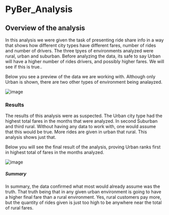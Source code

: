 # PyBer_Analysis
## Overview of the analysis
In this analysis we were given the task of presenting ride share info in a way that shows how
different city types have different fares, number of rides and number of drivers. The three tpyes of environments analyzed were rural, urban and suburban. Before analyzing the data, its safe to say Urban will have a higher number of rides drivers, and possibly higher fares. We will see if this is true..


Below you see a preview of the data we are working with. Although only Urban is shown, there are two other types of environment being analayzed.

![image](https://user-images.githubusercontent.com/85597990/126100580-0845d91b-0546-4d61-b328-e68cb9de55b3.png)

### Results
The results of this analysis were as suspected. The Urban city type had the highest total fares in the months that were analyzed. In second Suburban and third rural. Without having any data to work with, one would assume that this would be true. More rides are given in urban that rural. This analysis shows just that.

Below you will see the final result of the analysis, proving Urban ranks first in highest total of fares in the months analyzed.

![image](https://user-images.githubusercontent.com/85597990/126100926-18c055f8-1777-43f2-8d73-574a52fdd4fd.png)

##### Summary
In summary, the data confirmed what most would already assume was the truth. That truth being that in any given urban environment is going to have a higher final fare than a rural environment. Yes, rural customers pay more, but the quantity of rides given is just too high to be anywhere near the total of rural fares.

